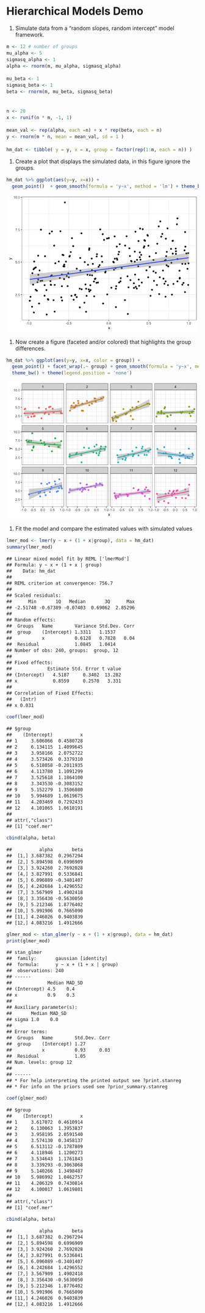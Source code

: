 Hierarchical Models Demo
================

1.  Simulate data from a “random slopes, random intercept” model
    framework.

``` r
m <- 12 # number of groups
mu_alpha <- 5
sigmasq_alpha <- 1
alpha <- rnorm(m, mu_alpha, sigmasq_alpha)

mu_beta <- 1
sigmasq_beta <- 1
beta <- rnorm(m, mu_beta, sigmasq_beta)


n <- 20
x <- runif(n * m, -1, 1)

mean_val <- rep(alpha, each =n) + x * rep(beta, each = n)
y <- rnorm(m * n, mean = mean_val, sd = 1 )

hm_dat <- tibble( y = y, x = x, group = factor(rep(1:m, each = n)) )
```

1.  Create a plot that displays the simulated data, in this figure
    ignore the groups.

``` r
hm_dat %>% ggplot(aes(y=y, x=x)) +
  geom_point()  + geom_smooth(formula = 'y~x', method = 'lm') + theme_bw() 
```

![](HierarchicalModels_DemoKey_files/figure-gfm/unnamed-chunk-2-1.png)<!-- -->

1.  Now create a figure (faceted and/or colored) that highlights the
    group differences.

``` r
hm_dat %>% ggplot(aes(y=y, x=x, color = group)) +
  geom_point() + facet_wrap(.~ group) + geom_smooth(formula = 'y~x', method = 'lm') +
  theme_bw() + theme(legend.position = 'none')
```

![](HierarchicalModels_DemoKey_files/figure-gfm/unnamed-chunk-3-1.png)<!-- -->

1.  Fit the model and compare the estimated values with simulated values

``` r
lmer_mod <- lmer(y ~ x + (1 + x|group), data = hm_dat)
summary(lmer_mod)
```

    ## Linear mixed model fit by REML ['lmerMod']
    ## Formula: y ~ x + (1 + x | group)
    ##    Data: hm_dat
    ## 
    ## REML criterion at convergence: 756.7
    ## 
    ## Scaled residuals: 
    ##      Min       1Q   Median       3Q      Max 
    ## -2.51748 -0.67389 -0.07403  0.69062  2.85296 
    ## 
    ## Random effects:
    ##  Groups   Name        Variance Std.Dev. Corr
    ##  group    (Intercept) 1.3311   1.1537       
    ##           x           0.6128   0.7828   0.04
    ##  Residual             1.0845   1.0414       
    ## Number of obs: 240, groups:  group, 12
    ## 
    ## Fixed effects:
    ##             Estimate Std. Error t value
    ## (Intercept)   4.5187     0.3402  13.282
    ## x             0.8559     0.2570   3.331
    ## 
    ## Correlation of Fixed Effects:
    ##   (Intr)
    ## x 0.031

``` r
coef(lmer_mod) 
```

    ## $group
    ##    (Intercept)          x
    ## 1     3.606066  0.4580728
    ## 2     6.134115  1.4099645
    ## 3     3.958166  2.0752722
    ## 4     3.573426  0.3379310
    ## 5     6.518058 -0.2011935
    ## 6     4.113780  1.1091299
    ## 7     3.525618  1.1864100
    ## 8     3.343530 -0.3083152
    ## 9     5.152279  1.3506080
    ## 10    5.994689  1.0619675
    ## 11    4.203469  0.7292433
    ## 12    4.101065  1.0618191
    ## 
    ## attr(,"class")
    ## [1] "coef.mer"

``` r
cbind(alpha, beta)
```

    ##          alpha       beta
    ##  [1,] 3.687382  0.2967294
    ##  [2,] 5.894598  0.6996909
    ##  [3,] 3.924260  2.7692028
    ##  [4,] 3.827991  0.5336841
    ##  [5,] 6.096089 -0.3401407
    ##  [6,] 4.242684  1.4296552
    ##  [7,] 3.567909  1.4902418
    ##  [8,] 3.356430 -0.5630050
    ##  [9,] 5.212346  1.8776402
    ## [10,] 5.991906  0.7665090
    ## [11,] 4.246026  0.9403839
    ## [12,] 4.083216  1.4912666

``` r
glmer_mod <- stan_glmer(y ~ x + (1 + x|group), data = hm_dat)
print(glmer_mod)
```

    ## stan_glmer
    ##  family:       gaussian [identity]
    ##  formula:      y ~ x + (1 + x | group)
    ##  observations: 240
    ## ------
    ##             Median MAD_SD
    ## (Intercept) 4.5    0.4   
    ## x           0.9    0.3   
    ## 
    ## Auxiliary parameter(s):
    ##       Median MAD_SD
    ## sigma 1.0    0.0   
    ## 
    ## Error terms:
    ##  Groups   Name        Std.Dev. Corr
    ##  group    (Intercept) 1.27         
    ##           x           0.93     0.03
    ##  Residual             1.05         
    ## Num. levels: group 12 
    ## 
    ## ------
    ## * For help interpreting the printed output see ?print.stanreg
    ## * For info on the priors used see ?prior_summary.stanreg

``` r
coef(glmer_mod)
```

    ## $group
    ##    (Intercept)          x
    ## 1     3.617072  0.4610914
    ## 2     6.130063  1.3953837
    ## 3     3.958195  2.0591540
    ## 4     3.574130  0.3458137
    ## 5     6.513112 -0.1787809
    ## 6     4.118946  1.1200273
    ## 7     3.534643  1.1761843
    ## 8     3.339293 -0.3063068
    ## 9     5.140266  1.3498487
    ## 10    5.986992  1.0462757
    ## 11    4.206329  0.7430814
    ## 12    4.100017  1.0619801
    ## 
    ## attr(,"class")
    ## [1] "coef.mer"

``` r
cbind(alpha, beta)
```

    ##          alpha       beta
    ##  [1,] 3.687382  0.2967294
    ##  [2,] 5.894598  0.6996909
    ##  [3,] 3.924260  2.7692028
    ##  [4,] 3.827991  0.5336841
    ##  [5,] 6.096089 -0.3401407
    ##  [6,] 4.242684  1.4296552
    ##  [7,] 3.567909  1.4902418
    ##  [8,] 3.356430 -0.5630050
    ##  [9,] 5.212346  1.8776402
    ## [10,] 5.991906  0.7665090
    ## [11,] 4.246026  0.9403839
    ## [12,] 4.083216  1.4912666
